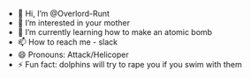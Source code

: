 - 👋 Hi, I’m @Overlord-Runt
- 👀 I’m interested in your mother
- 🌱 I’m currently learning how to make an atomic bomb
- 📫 How to reach me - slack
- 😄 Pronouns: Attack/Helicoper
- ⚡ Fun fact: dolphins will try to rape you if you swim with them

<!---
Overlord-Runt/Overlord-Runt is a ✨ special ✨ repository because its `README.md` (this file) appears on your GitHub profile.
You can click the Preview link to take a look at your changes.
--->
